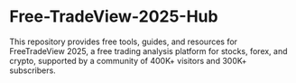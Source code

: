 # Free-TradeView-2025-Hub
This repository provides free tools, guides, and resources for FreeTradeView 2025, a free trading analysis platform for stocks, forex, and crypto, supported by a community of 400K+ visitors and 300K+ subscribers.
